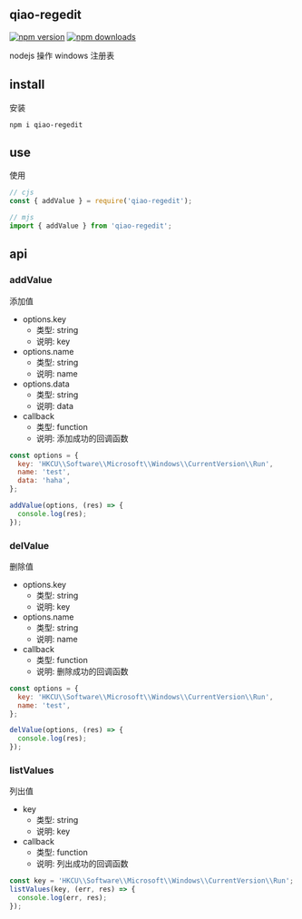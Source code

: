## qiao-regedit

[![npm version](https://img.shields.io/npm/v/qiao-regedit.svg?style=flat-square)](https://www.npmjs.org/package/qiao-regedit)
[![npm downloads](https://img.shields.io/npm/dm/qiao-regedit.svg?style=flat-square)](https://npm-stat.com/charts.html?package=qiao-regedit)

nodejs 操作 windows 注册表

## install

安装

```shell
npm i qiao-regedit
```

## use

使用

```javascript
// cjs
const { addValue } = require('qiao-regedit');

// mjs
import { addValue } from 'qiao-regedit';
```

## api

### addValue

添加值

- options.key
  - 类型: string
  - 说明: key
- options.name
  - 类型: string
  - 说明: name
- options.data
  - 类型: string
  - 说明: data
- callback
  - 类型: function
  - 说明: 添加成功的回调函数

```javascript
const options = {
  key: 'HKCU\\Software\\Microsoft\\Windows\\CurrentVersion\\Run',
  name: 'test',
  data: 'haha',
};

addValue(options, (res) => {
  console.log(res);
});
```

### delValue

删除值

- options.key
  - 类型: string
  - 说明: key
- options.name
  - 类型: string
  - 说明: name
- callback
  - 类型: function
  - 说明: 删除成功的回调函数

```javascript
const options = {
  key: 'HKCU\\Software\\Microsoft\\Windows\\CurrentVersion\\Run',
  name: 'test',
};

delValue(options, (res) => {
  console.log(res);
});
```

### listValues

列出值

- key
  - 类型: string
  - 说明: key
- callback
  - 类型: function
  - 说明: 列出成功的回调函数

```javascript
const key = 'HKCU\\Software\\Microsoft\\Windows\\CurrentVersion\\Run';
listValues(key, (err, res) => {
  console.log(err, res);
});
```
